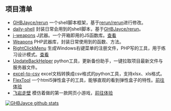 
## 项目清单
- [GHBJayce/rerun](https://github.com/GHBJayce/rerun/tree/feat/1.5.x) 一个shell脚本框架，基于[rerun/rerun](https://github.com/rerun/rerun)进行修改。
- [daily-shell](https://github.com/GHBJayce/daily-shell/tree/feat/0.x) 封装日常会用到的shell脚本，基于[GHBJayce/rerun](https://github.com/GHBJayce/rerun/tree/feat/1.5.x)。
- [j-weapons](https://github.com/GHBJayce/j-weapons) J武器。一个开箱即用的JS函数库。[查看](https://ghbjayce.github.io/j-weapons/)
- [Weapons](https://github.com/GHBJayce/Weapons) PHP武器库，封装日常使用到的函数、方法。
- [RightClickMenu](https://github.com/GHBJayce/RightClickMenu) 生成Windows右键菜单的注册文件，PHP写的工具，用于练习设计模式。[查看](https://ghbjayce.github.io/RightClickMenu/)
- [UpdateBackHelper](https://github.com/GHBJayce/UpdateBackHelper) python工具，更新备份助手，一键拉取项目最新文件与服务器文件。
- [excel-to-csv](https://github.com/GHBJayce/excel-to-csv) excel文档转换成csv格式的python工具，支持xlsx、xls格式。
- [FlexTool](https://github.com/GHBJayce/FlexTool) 一个html5弹性盒子的工具，能够直观的看到弹性盒子的特性。[前往体验](https://ghbjayce.github.io/FlexTool/)
- [飞岩走壁](https://github.com/GHBJayce/flying-rock-game) 模仿着做的第一款网页小游戏，[前往体验](https://ghbjayce.github.io/flying-rock-game)


[![GHBJayce github stats](https://github-readme-stats.vercel.app/api?username=GHBJayce&theme=default&show_icons=true&bg_color=30,337edd,6491c7&title_color=fff&text_color=fff&icon_color=ffffff&include_all_commits=false)](https://github.com/GHBJayce)


<!-- 主页访问量<br> -->

<!-- ![](https://profile-counter.glitch.me/GHBJayce/count.svg) -->
